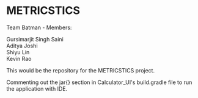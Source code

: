 # METRICSTICS

Team Batman - Members:<br/>

Gursimarjit Singh Saini<br/>
Aditya Joshi<br/>
Shiyu Lin <br/>
Kevin Rao <br/>

This would be the repository for the METRICSTICS project.

Commenting out the jar{} section in Calculator_UI's build.gradle file to run the application with IDE.
